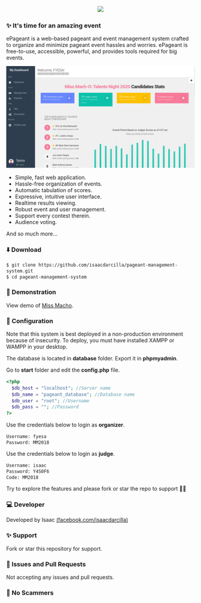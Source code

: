 <p align="center"><img src="https://upload.wikimedia.org/wikipedia/commons/thumb/2/27/PHP-logo.svg/1280px-PHP-logo.svg.png" width="200"></p>

### ✨ It's time for an amazing event

ePageant is a web-based pageant and event management system crafted to organize and minimize pageant event hassles and worries. ePageant is free-to-use, accessible, powerful, and provides tools required for big events.

![](https://github.com/isaacdarcilla/pageant-management-system/blob/master/assets/DeepinScreenshot_select-area_20200302113826.png)

- Simple, fast web application.
- Hassle-free organization of events.
- Automatic tabulation of scores.
- Expressive, intuitive user interface.
- Realtime results viewing.
- Robust event and user management.
- Support every contest therein.
- Audience voting.

And so much more...

### ⬇️ Download 

```
$ git clone https://github.com/isaacdarcilla/pageant-management-system.git
$ cd pageant-management-system
```

### 🤘 Demonstration

View demo of [Miss Macho](http://missmacho.herokuapp.com/).

### 📒 Configuration

Note that this system is best deployed in a non-production environment because of insecurity. To deploy, you must have installed XAMPP or WAMPP in your desktop.

The database is located in **database** folder. Export it in **phpmyadmin**.

Go to **start** folder and edit the **config.php** file.

```php
<?php
  $db_host = "localhost"; //Server name
  $db_name = "pageant_database"; //Database name	
  $db_user = "root"; //Username
  $db_pass = ""; //Password
?>
```

Use the credentials below to login as **organizer**.
```
Username: fyesa
Password: MM2018
```
Use the credentials below to login as **judge**.
```
Username: isaac
Password: Y4S0F6
Code: MM2018
```

Try to explore the features and please fork or star the repo to support 🎉✨

### 💻 Developer

Developed by Isaac [(facebook.com/isaacdarcilla)](https://web.facebook.com/isaacdarcilla)

### ✨ Support

Fork or star this repository for support.

### 🐞 Issues and Pull Requests

Not accepting any issues and pull requests. 

### 🚫 No Scammers
